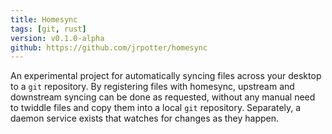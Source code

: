 ```yaml
---
title: Homesync
tags: [git, rust]
version: v0.1.0-alpha
github: https://github.com/jrpotter/homesync
---
```


An experimental project for automatically syncing files across your desktop to a
`git` repository. By registering files with homesync, upstream and downstream
syncing can be done as requested, without any manual need to twiddle files and
copy them into a local `git` repository. Separately, a daemon service exists
that watches for changes as they happen.
